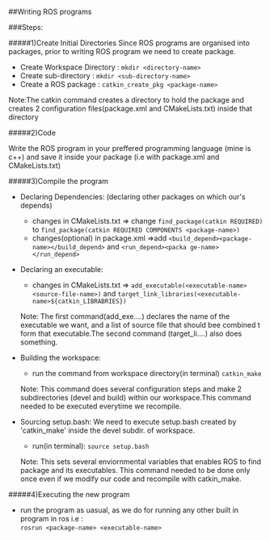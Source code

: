 ##Writing ROS programs

###Steps:

#####1)Create Initial Directories
Since ROS programs are organised into packages, prior to writing ROS program we need to create package.

* Create Workspace Directory : `mkdir <directory-name>`
* Create sub-directory : `mkdir <sub-directory-name>`
* Create a ROS package : `catkin_create_pkg <package-name>`
  
Note:The catkin command creates a directory to hold the package and creates 2 configuration files(package.xml and CMakeLists.txt) inside that directory

#####2)Code

Write the ROS program in your preffered programming language (mine is c++) and save it inside your package (i.e with package.xml and CMakeLists.txt)

#####3)Compile the program
* Declaring Dependencies: (declaring other packages on which our's depends)
  - changes in CMakeLists.txt => change `find_package(catkin REQUIRED)` to `find_package(catkin REQUIRED COMPONENTS <package-name>)`
  - changes(optional) in package.xml =>add `<build_depend><package-name></build_depend>` and `<run_depend><packa ge-name></run_depend>`
  
* Declaring an executable:
  - changes in CMakeLists.txt => `add_executable(<executable-name> <source-file-name>)` and `target_link_libraries(<executable-name>${catkin_LIBRABRIES})` 
  
  Note: The first command(add_exe....) declares the name of the executable we want, and a list of source file that should bee combined t form that executable.The second command (target_li....) also does something.

* Building the workspace:
  - run the command from workspace directory(in terminal) `catkin_make`
   
  Note: This command does several configuration steps and make 2 subdirectories (devel and build) within our workspace.This command needed to be executed everytime we recompile.

* Sourcing setup.bash: We need to execute setup.bash created by 'catkin_make' inside the devel subdir. of workspace.
  - run(in terminal): `source setup.bash`

  Note: This sets several enviornmental variables that enables ROS to find package and its executables. This command needed to be done only once even if we modify our code and recompile with catkin_make.

#####4)Executing the new program
 * run the program as uasual, as we do for running any other built in program in ros i.e :  
   `rosrun <package-name> <executable-name>`

